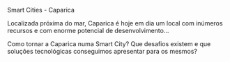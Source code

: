 Smart Cities - Caparica

Localizada próxima do mar, Caparica é hoje em dia um local com inúmeros recursos e com enorme potencial de desenvolvimento...

Como tornar a Caparica numa Smart City? Que desafios existem e que soluções tecnológicas conseguimos apresentar para os mesmos?
